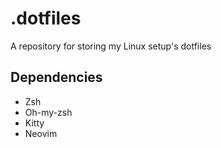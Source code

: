# .dotfiles
A repository for storing my Linux setup's dotfiles

## Dependencies
* Zsh
* Oh-my-zsh
* Kitty
* Neovim
